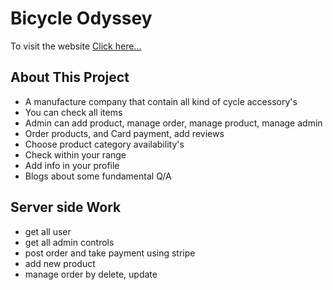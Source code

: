 # Bicycle Odyssey

To visit the website [Click here...](https://bicycle-odyssey.web.app/)

## About This Project
* A manufacture company that contain all kind of cycle accessory's
* You can check all items
* Admin can add product, manage order, manage product, manage admin
* Order products, and Card payment, add reviews
* Choose product category availability's
* Check within your range
* Add info in your profile
* Blogs about some fundamental Q/A

## Server side Work
* get all user
* get all admin controls
* post order and take payment using stripe
* add new product
* manage order by delete, update
